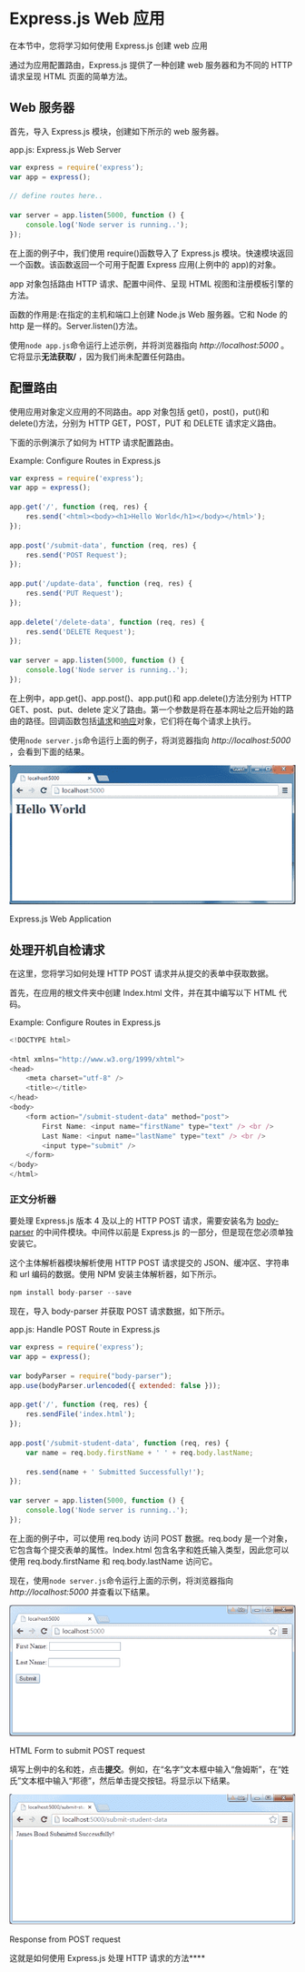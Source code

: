 # Express.js Web 应用



在本节中，您将学习如何使用 Express.js 创建 web 应用

通过为应用配置路由，Express.js 提供了一种创建 web 服务器和为不同的 HTTP 请求呈现 HTML 页面的简单方法。

## Web 服务器

首先，导入 Express.js 模块，创建如下所示的 web 服务器。

app.js: Express.js Web Server 

```js
var express = require('express');
var app = express();

// define routes here..

var server = app.listen(5000, function () {
    console.log('Node server is running..');
}); 
```

在上面的例子中，我们使用 require()函数导入了 Express.js 模块。快速模块返回一个函数。该函数返回一个可用于配置 Express 应用(上例中的 app)的对象。

app 对象包括路由 HTTP 请求、配置中间件、呈现 HTML 视图和注册模板引擎的方法。

函数的作用是:在指定的主机和端口上创建 Node.js Web 服务器。它和 Node 的 http 是一样的。Server.listen()方法。

使用`node app.js`命令运行上述示例，并将浏览器指向 *http://localhost:5000* 。它将显示**无法获取/** ，因为我们尚未配置任何路由。

## 配置路由

使用应用对象定义应用的不同路由。app 对象包括 get()，post()，put()和 delete()方法，分别为 HTTP GET，POST，PUT 和 DELETE 请求定义路由。

下面的示例演示了如何为 HTTP 请求配置路由。

Example: Configure Routes in Express.js 

```js
var express = require('express');
var app = express();

app.get('/', function (req, res) {
    res.send('<html><body><h1>Hello World</h1></body></html>');
});

app.post('/submit-data', function (req, res) {
    res.send('POST Request');
});

app.put('/update-data', function (req, res) {
    res.send('PUT Request');
});

app.delete('/delete-data', function (req, res) {
    res.send('DELETE Request');
});

var server = app.listen(5000, function () {
    console.log('Node server is running..');
}); 
```

在上例中，app.get()、app.post()、app.put()和 app.delete()方法分别为 HTTP GET、post、put、delete 定义了路由。第一个参数是将在基本网址之后开始的路由的路径。回调函数包括[请求](https://expressjs.com/4x/api.html#req)和[响应](https://expressjs.com/4x/api.html#res)对象，它们将在每个请求上执行。

使用`node server.js`命令运行上面的例子，将浏览器指向 *http://localhost:5000* ，会看到下面的结果。

[![](img/3d362924b77191620b97b83f30cb5f49.png)](../../Content/images/nodejs/expressjs-webapp1.png)

Express.js Web Application



## 处理开机自检请求

在这里，您将学习如何处理 HTTP POST 请求并从提交的表单中获取数据。

首先，在应用的根文件夹中创建 Index.html 文件，并在其中编写以下 HTML 代码。

Example: Configure Routes in Express.js 

```js
<!DOCTYPE html>

<html xmlns="http://www.w3.org/1999/xhtml">
<head>
    <meta charset="utf-8" />
    <title></title>
</head>
<body>
    <form action="/submit-student-data" method="post">
        First Name: <input name="firstName" type="text" /> <br />
        Last Name: <input name="lastName" type="text" /> <br />
        <input type="submit" />
    </form>
</body>
</html> 
```

### 正文分析器

要处理 Express.js 版本 4 及以上的 HTTP POST 请求，需要安装名为 [body-parser](https://github.com/expressjs/body-parser) 的中间件模块。中间件以前是 Express.js 的一部分，但是现在您必须单独安装它。

这个主体解析器模块解析使用 HTTP POST 请求提交的 JSON、缓冲区、字符串和 url 编码的数据。使用 NPM 安装主体解析器，如下所示。

```js
npm install body-parser --save
```

现在，导入 body-parser 并获取 POST 请求数据，如下所示。

app.js: Handle POST Route in Express.js 

```js
var express = require('express');
var app = express();

var bodyParser = require("body-parser");
app.use(bodyParser.urlencoded({ extended: false }));

app.get('/', function (req, res) {
    res.sendFile('index.html');
});

app.post('/submit-student-data', function (req, res) {
    var name = req.body.firstName + ' ' + req.body.lastName;

    res.send(name + ' Submitted Successfully!');
});

var server = app.listen(5000, function () {
    console.log('Node server is running..');
}); 
```

在上面的例子中，可以使用 req.body 访问 POST 数据。req.body 是一个对象，它包含每个提交表单的属性。Index.html 包含名字和姓氏输入类型，因此您可以使用 req.body.firstName 和 req.body.lastName 访问它。

现在，使用`node server.js`命令运行上面的示例，将浏览器指向 *http://localhost:5000* 并查看以下结果。

[![](img/5d9a6cd3ff97285f34799bbf558b15b4.png)](../../Content/images/nodejs/expressjs-post-request1.png)

HTML Form to submit POST request



填写上例中的名和姓，点击**提交**。例如，在“名字”文本框中输入“詹姆斯”，在“姓氏”文本框中输入“邦德”，然后单击提交按钮。将显示以下结果。

[![](img/2b86d63b69f706f863a2e82ea0ab098b.png)](../../Content/images/nodejs/expressjs-post-data.png)

Response from POST request



这就是如何使用 Express.js 处理 HTTP 请求的方法****